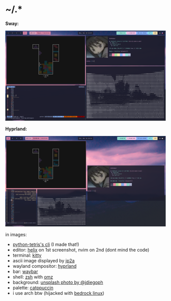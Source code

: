 # ~/.*

**Sway:**

![Screenshot](screenshot_sway.png)

**Hyprland:**

![Screenshot](screenshot_hyprland.png)

in images:

- [python-tetris's cli](https://github.com/dzshn/python-tetris/tree/v1) (I made that!)
- editor: [helix](https://github.com/helix-editor/helix) on 1st screenshot, nvim on 2nd (dont mind the code)
- terminal: [kitty](https://github.com/kovidgoyal/kitty)
- ascii image displayed by [jp2a](https://github.com/Talinx/jp2a)
- wayland compositor: [hyprland](https://github.com/hyprwm/Hyprland)
- bar: [waybar](https://github.com/Alexays/Waybar)
- shell: [zsh](https://www.zsh.org/) with [omz](https://github.com/ohmyzsh/ohmyzsh/)
- background: [unsplash photo by @jdiegoph](https://unsplash.com/photos/YVSDD8ndlP8)
- palette: [catppuccin](https://github.com/catppuccin/catppuccin)
- i use arch btw (hijacked with [bedrock linux](https://bedrocklinux.org/))
